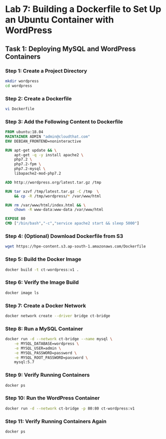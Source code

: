 # Lab 7: Building a Dockerfile to Set Up an Ubuntu Container with WordPress

## Task 1: Deploying MySQL and WordPress Containers

### Step 1: Create a Project Directory

```sh
mkdir wordpress
cd wordpress
```

### Step 2: Create a Dockerfile

```sh
vi Dockerfile
```

### Step 3: Add the Following Content to Dockerfile

```dockerfile
FROM ubuntu:18.04
MAINTAINER ADMIN "admin@cloudthat.com"
ENV DEBIAN_FRONTEND=noninteractive

RUN apt-get update && \
    apt-get -q -y install apache2 \
    php7.2 \
    php7.2-fpm \
    php7.2-mysql \
    libapache2-mod-php7.2

ADD http://wordpress.org/latest.tar.gz /tmp

RUN tar xzvf /tmp/latest.tar.gz -C /tmp  \
    && cp -R /tmp/wordpress/* /var/www/html

RUN rm /var/www/html/index.html && \
    chown -R www-data:www-data /var/www/html

EXPOSE 80
CMD ["/bin/bash","-c","service apache2 start && sleep 5000"]
```

### Step 4: (Optional) Download Dockerfile from S3

```sh
wget https://hpe-content.s3.ap-south-1.amazonaws.com/Dockerfile
```

### Step 5: Build the Docker Image

```sh
docker build -t ct-wordpress:v1 .
```

### Step 6: Verify the Image Build

```sh
docker image ls
```

### Step 7: Create a Docker Network

```sh
docker network create --driver bridge ct-bridge
```

### Step 8: Run a MySQL Container

```sh
docker run -d --network ct-bridge --name mysql \
    -e MYSQL_DATABASE=wordpress \
    -e MYSQL_USER=admin \
    -e MYSQL_PASSWORD=password \
    -e MYSQL_ROOT_PASSWORD=password \
    mysql:5.7
```

### Step 9: Verify Running Containers

```sh
docker ps
```

### Step 10: Run the WordPress Container

```sh
docker run -d --network ct-bridge -p 80:80 ct-wordpress:v1
```

### Step 11: Verify Running Containers Again

```sh
docker ps
